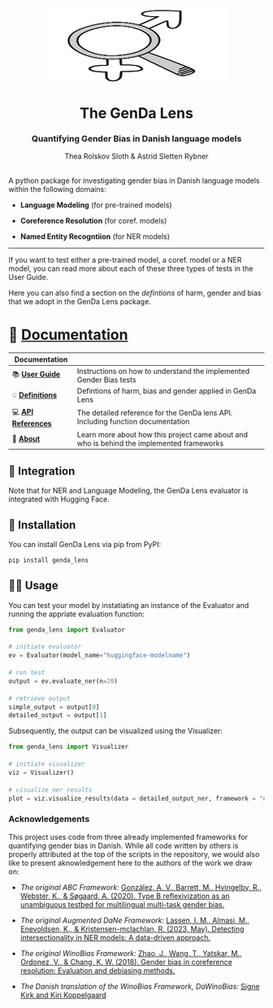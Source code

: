 <br />
<p align="center">
  <a href="https://dadebias.github.io/genda-lens/">
    <img src="docs/img/logo3.png" alt="Logo" width=350 height=150>
  </a>
  <h1 align="center">The GenDa Lens</h1> 
  <h3 align="center">Quantifying Gender Bias in Danish language models</h3> 
  <p align="center">
    Thea Rolskov Sloth & Astrid Sletten Rybner
    <br />
    <a 
    a>
    <br />
  </p>
</p>

A python package for investigating gender bias in Danish language models within the following domains:  

* **Language Modeling** (for pre-trained models)  

* **Coreference Resolution** (for coref. models)  

* **Named Entity Recogntiion** (for NER models)  

----------

If you want to test either a pre-trained model, a coref. model or a NER model, you can read more about each of these three types of tests in the User Guide.  

Here you can also find a section on the *defintions* of harm, gender and bias that we adopt in the GenDa Lens package. 

# 🔎 [Documentation](https://dadebias.github.io/genda-lens/)
| Documentation          |                                                                                                  |
| ---------------------- | ------------------------------------------------------------------------------------------------ |
| 📚 **[User Guide]**    | Instructions on how to understand the implemented Gender Bias tests                              |
| 💡 **[Definitions]**   | Defintions of harm, bias and gender applied in GenDa Lens                                        |
| 💻 **[API References]**| The detailed reference for the GenDa lens API. Including function documentation                  |
| 🧐 **[About]**         | Learn more about how this project came about and who is behind the implemented frameworks        |


[User Guide]: https://dadebias.github.io/genda-lens/user_guide/lm/
[Definitions]: https://dadebias.github.io/genda-lens/user_guide/metrics/
[About]: https://dadebias.github.io/genda-lens/about/
[API References]: https://dadebias.github.io/genda-lens/api/

## 🤗 Integration
Note that for NER and Language Modeling, the GenDa Lens evaluator is integrated with Hugging Face.

## 🔧 Installation
You can install GenDa Lens via pip from PyPI:

```bash
pip install genda_lens
```

## 👩‍💻 Usage
You can test your model by instatiating an instance of the Evaluator and running the appriate evaluation function:  

```python
from genda_lens import Evaluator

# initiate evaluator
ev = Evaluator(model_name="huggingface-modelname")

# run test
output = ev.evaluate_ner(n=20)

# retrieve output
simple_output = output[0]
detailed_output = output[1]
```

Subsequently, the output can be visualized using the Visualizer: 

```python
from genda_lens import Visualizer

# initiate visualizer
viz = Visualizer()

# visualize ner results
plot = viz.visualize_results(data = detailed_output_ner, framework = "ner", model_name "my-model-name")

```

### Acknowledgements
This project uses code from three already implemented frameworks for quantifying gender bias in Danish. 
While all code written by others is properly attributed at the top of the scripts in the repository, we would also like to present aknowledgement here to the authors of the work we draw on:

* *The original ABC Framework:*
[González, A. V., Barrett, M., Hvingelby, R., Webster, K., & Søgaard, A. (2020). Type B reflexivization as an unambiguous testbed for multilingual multi-task gender bias.](https://arxiv.org/pdf/2009.11982.pdf) 

* *The original Augmented DaNe Framework:*
[Lassen, I. M., Almasi, M., Enevoldsen, K., & Kristensen-mclachlan, R. (2023, May). Detecting intersectionality in NER models: A data-driven approach.](https://aclanthology.org/2023.latechclfl-1.13.pdf) 

* *The original WinoBias Framework:*
[Zhao, J., Wang, T., Yatskar, M., Ordonez, V., & Chang, K. W. (2018). Gender bias in coreference resolution: Evaluation and debiasing methods. ](https://arxiv.org/pdf/1904.03310.pdf) 

* *The Danish translation of the WinoBias Framework, DaWinoBias:*
[Signe Kirk and Kiri Koppelgaard](https://github.com/NLP-exam/DaWinoBias) 

